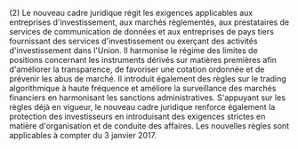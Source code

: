 (2) Le nouveau cadre juridique régit les exigences applicables aux entreprises d'investissement, aux marchés réglementés, aux prestataires de services de communication de données et aux entreprises de pays tiers fournissant des services d'investissement ou exerçant des activités d'investissement dans l'Union. Il harmonise le régime des limites de positions concernant les instruments dérivés sur matières premières afin d'améliorer la transparence, de favoriser une cotation ordonnée et de prévenir les abus de marché. Il introduit également des règles sur le trading algorithmique à haute fréquence et améliore la surveillance des marchés financiers en harmonisant les sanctions administratives. S'appuyant sur les règles déjà en vigueur, le nouveau cadre juridique renforce également la protection des investisseurs en introduisant des exigences strictes en matière d'organisation et de conduite des affaires. Les nouvelles règles sont applicables à compter du 3 janvier 2017.
